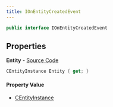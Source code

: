 ```yaml
---
title: IOnEntityCreatedEvent
---
```


```csharp
public interface IOnEntityCreatedEvent
```

## Properties

**Entity** - [Source Code](https://github.com/swiftly-solution/swiftlys2/blob/master/managed/src/SwiftlyS2.Shared/Modules/Events/EventParams/IOnEntityCreatedEvent.cs#L14)

```csharp
CEntityInstance Entity { get; }
```

#### Property Value

- [CEntityInstance](/docs/api/shared/schemadefinitions/centityinstance)

